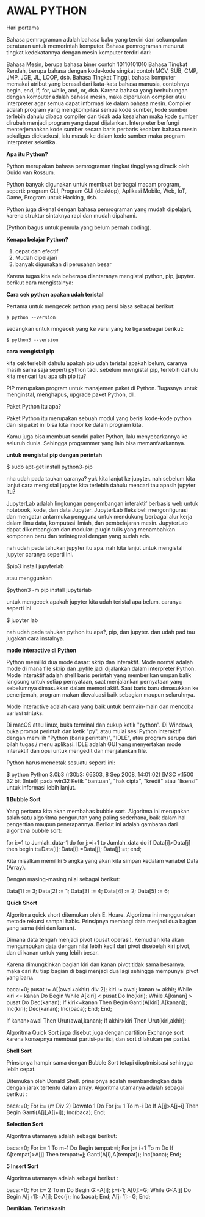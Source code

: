 # AWAL PYTHON
Hari pertama 

Bahasa pemrograman adalah bahasa baku yang terdiri dari sekumpulan peraturan untuk memerintah komputer. Bahasa pemrograman menurut tingkat kedekatannya dengan mesin komputer terdiri dari:

Bahasa Mesin, berupa bahasa biner contoh 10110101010 Bahasa Tingkat Rendah, berupa bahasa dengan kode-kode singkat contoh MOV, SUB, CMP, JMP, JGE, JL, LOOP, dsb. Bahasa Tingkat Tinggi, bahasa komputer memakai atribut yang berasal dari kata-kata bahasa manusia, contohnya begin, end, if, for, while, and, or, dsb. Karena bahasa yang berhubungan dengan komputer adalah bahasa mesin, maka diperlukan compiler atau interpreter agar semua dapat informasi ke dalam bahasa mesin. Compiler adalah program yang mengkompilasi semua kode sumber, kode sumber terlebih dahulu dibaca compiler dan tidak ada kesalahan maka kode sumber dirubah menjadi program yang dapat dijalankan. Interpreter berfungi menterjemahkan kode sumber secara baris perbaris kedalam bahasa mesin sekaligus dieksekusi, lalu masuk ke dalam kode sumber maka program interpreter seketika.

**Apa itu Python?**

Python merupakan bahasa pemrograman tingkat tinggi yang diracik oleh Guido van Rossum.

Python banyak digunakan untuk membuat berbagai macam program, seperti: program CLI, Program GUI (desktop), Aplikasi Mobile, Web, IoT, Game, Program untuk Hacking, dsb.

Python juga dikenal dengan bahasa pemrograman yang mudah dipelajari, karena struktur sintaknya rapi dan mudah dipahami.

(Python bagus untuk pemula yang belum pernah coding).

**Kenapa belajar Python?**

1. cepat dan efectif
2. Mudah dipelajari
3. banyak digunakan di perusahan besar


Karena tugas kita ada beberapa diantaranya mengistal python, pip, jupyter. berikut cara mengistalnya:

**Cara cek python apakan udah teristal**

Pertama untuk mengecek python yang persi biasa sebagai berikut:

    $ python --version

sedangkan untuk mngecek yang ke versi yang ke tiga sebagai berikut:

    $ python3 --version

**cara mengistal pip**

kita cek terlebih dahulu apakah pip udah teristal apakah belum, caranya masih sama saja seperti python tadi. sebelum mwngistal pip, terlebih dahulu kita mencari tau apa sih pip itu?

PIP merupakan program untuk manajemen paket di Python. Tugasnya untuk menginstal, menghapus, upgrade paket Python, dll.

Paket Python itu apa?

Paket Python itu merupakan sebuah modul yang berisi kode-kode python dan isi paket ini bisa kita impor ke dalam program kita.

Kamu juga bisa membuat sendiri paket Python, lalu menyebarkannya ke seluruh dunia. Sehingga programmer yang lain bisa memanfaatkannya.


**untuk mengistal pip dengan perintah**

$ sudo apt-get install python3-pip

nha udah pada taukan caranya? yuk kita lanjut ke jupyter. nah sebelum kita lanjut cara mengistal jupyter kita terlebih dahulu mencari tau apasih jupyter itu?

JupyterLab adalah lingkungan pengembangan interaktif berbasis web untuk notebook, kode, dan data Jupyter. JupyterLab fleksibel: mengonfigurasi dan mengatur antarmuka pengguna untuk mendukung berbagai alur kerja dalam ilmu data, komputasi ilmiah, dan pembelajaran mesin. JupyterLab dapat dikembangkan dan modular: plugin tulis yang menambahkan komponen baru dan terintegrasi dengan yang sudah ada.

nah udah pada tahukan jupyter itu apa. nah kita lanjut untuk mengistal jupyter caranya seperti ini.

$pip3 install jupyterlab

atau menggunkan 

$python3 -m pip install jupyterlab

untuk mengecek apakah jupyter kita udah teristal apa belum. caranya seperti ini

$ jupyter lab

nah udah pada tahukan python itu apa?, pip, dan jupyter. dan udah pad tau jugakan cara instalnya.


**mode interactive di Python**

Python memiliki dua mode dasar: skrip dan interaktif. Mode normal adalah mode di mana file skrip dan .pyfile jadi dijalankan dalam interpreter Python. Mode interaktif adalah shell baris perintah yang memberikan umpan balik langsung untuk setiap pernyataan, saat menjalankan pernyataan yang sebelumnya dimasukkan dalam memori aktif. Saat baris baru dimasukkan ke penerjemah, program makan dievaluasi baik sebagian maupun seluruhnya.

Mode interactive adalah cara yang baik untuk bermain-main dan mencoba variasi sintaks.

Di macOS atau linux, buka terminal dan cukup ketik "python". Di Windows, buka prompt perintah dan ketik "py", atau mulai sesi Python interaktif dengan memilih "Python (baris perintah)", "IDLE", atau program serupa dari bilah tugas / menu aplikasi. IDLE adalah GUI yang menyertakan mode interaktif dan opsi untuk mengedit dan menjalankan file.

Python harus mencetak sesuatu seperti ini:

$ python
Python 3.0b3 (r30b3: 66303, 8 Sep 2008, 14:01:02) [MSC v.1500 32 bit (Intel)] pada win32
Ketik "bantuan", "hak cipta", "kredit" atau "lisensi" untuk informasi lebih lanjut.
>>>

**1 Bubble Sort**

Yang pertama kita akan membahas bubble sort. Algoritma ini merupakan salah satu algoritma pengurutan yang paling sederhana, baik dalam hal pengertian maupun penerapannya.
Berikut ini adalah gambaran dari algoritma bubble sort:

for i:=1 to Jumlah_data-1 do
  for j:=i+1 to Jumlah_data do
    if Data[i]>Data[j] then
    begin
      t:=Data[i];
      Data[i]:=Data[j];
      Data[j]:=t;
    end;

Kita misalkan memiliki 5 angka yang akan kita simpan kedalam variabel Data (Array).

Dengan masing-masing nilai sebagai berikut:

Data[1] := 3;
Data[2] := 1;
Data[3] := 4;
Data[4] := 2;
Data[5] := 6;

**Quick Short**

Algoritma quick short ditemukan oleh E. Hoare. Algoritma ini menggunakan metode rekursi sampai habis. Prinsipnya membagi data menjadi dua bagian yang sama (kiri dan kanan).

Dimana data tengah menjadi pivot (pusat operasi). Kemudian kita akan mengumpukan data dengan nilai lebih kecil dari pivot disebelah kiri pivot, dan di kanan untuk yang lebih besar.

Karena dimungkinkan bagian kiri dan kanan pivot tidak sama besarnya. maka dari itu tiap bagian di bagi menjadi dua lagi sehingga mempunyai pivot yang baru.

baca:=0;
pusat := A[(awal+akhir) div 2];
kiri := awal;
kanan := akhir;
While kiri <= kanan Do
  Begin
  While A[kiri] < pusat Do
  Inc(kiri);
  While A[kanan] > pusat Do
    Dec(kanan);
    If kiri<=kanan Then
      Begin
      Ganti(A[kiri],A[kanan]);
      Inc(kiri);
      Dec(kanan);
      Inc(baca);
      End;
  End;

If kanan>awal Then
  Urut(awal,kanan);
  If akhir>kiri Then
    Urut(kiri,akhir);
    
    
Algoritma Quick Sort juga disebut juga dengan partition Exchange sort karena konsepnya membuat partisi-partisi, dan sort dilakukan per partisi.


**Shell Sort**

Prinsipnya hampir sama dengan Bubble Sort tetapi dioptmisisasi sehingga lebih cepat.

Ditemukan oleh Donald Shell. prinsipnya adalah membandingkan data dengan jarak tertentu dalam array. Algoritma utamanya adalah sebagai berikut :

baca:=0;
For i:= (m Div 2) Downto 1 Do
For j:= 1 To m-i Do
  If A[j]>A[j+i] Then
  Begin
    Ganti(A[j],A[j+i]);
    Inc(baca);
  End;

**Selection Sort**

Algoritma utamanya adalah sebagai berikut:

baca:=0;
For i:= 1 To m-1 Do
Begin
  tempat:=i;
  For j:= i+1 To m Do
    If A[tempat]>A[j] Then
      tempat:=j;
      Ganti(A[i],A[tempat]);
      Inc(baca);
End;

**5 Insert Sort**

Algoritma utamanya adalah sebagai berikut :

baca:=0;
For i:= 2 To m Do
Begin
  G:=A[i];
  j:=i-1;
  A[0]:=G;
    While G<A[j] Do
    Begin
      A[j+1]:=A[j];
      Dec(j);
      Inc(baca);
    End;
    A[j+1]:=G;
End;

**Demikian. Terimakasih**

